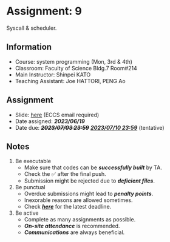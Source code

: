 # Assignment: 9

Syscall & scheduler.

## Information

- Course: system programming (Mon, 3rd & 4th)
- Classroom: Faculty of Science Bldg.7 Room#214
- Main Instructor: Shinpei KATO
- Teaching Assistant: Joe HATTORI, PENG Ao

## Assignment

- Slide: [here](https://docs.google.com/presentation/d/1lk8QC_ammS0Fb11M_V0cVsa43VWK3Z21b595WeApmeM/edit?usp=sharing) (ECCS email required) 
- Date assigned: ***2023/06/19***
- Date due: <del>***2023/07/03 23:59***</del> <ins>***2023/07/10 23:59***</ins> (tentative)

## Notes

1. Be executable
    - Make sure that codes can be ***successfully built*** by TA.
    - Check the ✅ after the final push.
    - Submission might be rejected due to ***deficient files***.
1. Be punctual
    - Overdue submissions might lead to ***penalty points***.
    - Inexorable reasons are allowed sometimes.
    - Check [***here***](https://github.com/ut-syspro-admin/assignment-9) for the latest deadline.
1. Be active
    - Complete as many assignments as possible.
    - ***On-site attendance*** is recommended.
    - ***Communications*** are always beneficial.
